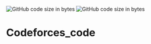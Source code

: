 ![GitHub code size in bytes](https://img.shields.io/github/languages/code-size/Rishi-Mohan/Codeforces_code?style=plastic)  <img alt="GitHub code size in bytes" src="https://img.shields.io/github/languages/code-size/Rishi-Mohan/Codeforces_code?style=plastic">
# Codeforces_code
